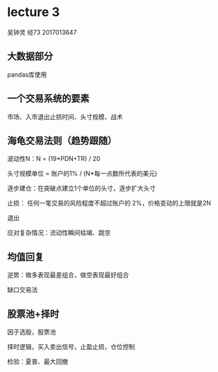 # lecture 3

吴钟灵 经73 2017013647

## 大数据部分

pandas库使用

## 一个交易系统的要素

市场、入市退出止损时间、头寸规模、战术

## 海龟交易法则（趋势跟随）

波动性N：N = (19*PDN+TR) / 20

头寸规模单位 = 账户的1% / (N*每一点数所代表的美元)

逐步建仓：在突破点建立1个单位的头寸，逐步扩大头寸

止损： 任何一笔交易的风险程度不超过账户的 2%，价格变动的上限就是2N

退出

应对复杂情况：流动性瞬间枯竭、跳空

## 均值回复

逆势：做多表现最差组合，做空表现最好组合

缺口交易法

## 股票池+择时

因子选股，股票池

择时逻辑，买入卖出信号，止盈止损，仓位控制

检验：夏普、最大回撤

